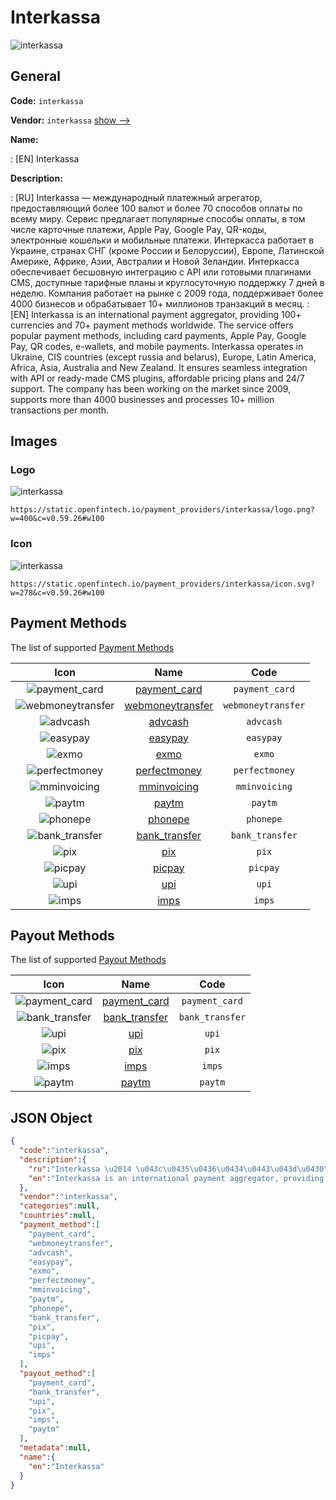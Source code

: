 
# Interkassa 
![interkassa](https://static.openfintech.io/payment_providers/interkassa/logo.png?w=400&c=v0.59.26#w100)  

## General 
 
**Code:** `interkassa` 
 
**Vendor:** `interkassa` [show -->](/vendors/interkassa/) 
 
**Name:** 
 
:	[EN] Interkassa 
 
**Description:** 
 
: [RU] Interkassa — международный платежный агрегатор, предоставляющий более 100 валют и более 70 способов оплаты по всему миру. Сервис предлагает популярные способы оплаты, в том числе карточные платежи, Apple Pay, Google Pay, QR-коды, электронные кошельки и мобильные платежи. Интеркасса работает в Украине, странах СНГ (кроме России и Белоруссии), Европе, Латинской Америке, Африке, Азии, Австралии и Новой Зеландии. Интеркасса обеспечивает бесшовную интеграцию с API или готовыми плагинами CMS, доступные тарифные планы и круглосуточную поддержку 7 дней в неделю. Компания работает на рынке с 2009 года, поддерживает более 4000 бизнесов и обрабатывает 10+ миллионов транзакций в месяц. 
: [EN] Interkassa is an international payment aggregator, providing 100+ currencies and 70+ payment methods worldwide. The service offers popular payment methods, including card payments, Apple Pay, Google Pay, QR codes, e-wallets, and mobile payments. Interkassa operates in Ukraine, CIS countries (except russia and belarus), Europe, Latin America, Africa, Asia, Australia and New Zealand. It ensures seamless integration with API or ready-made CMS plugins, affordable pricing plans and 24/7 support. The company has been working on the market since 2009, supports more than 4000 businesses and processes 10+ million transactions per month. 
 

## Images 

### Logo 
 
![interkassa](https://static.openfintech.io/payment_providers/interkassa/logo.png?w=400&c=v0.59.26#w100)  

```
https://static.openfintech.io/payment_providers/interkassa/logo.png?w=400&c=v0.59.26#w100
```  

### Icon 
 
![interkassa](https://static.openfintech.io/payment_providers/interkassa/icon.svg?w=278&c=v0.59.26#w100)  

```
https://static.openfintech.io/payment_providers/interkassa/icon.svg?w=278&c=v0.59.26#w100
```  

## Payment Methods 
 
The list of supported [Payment Methods](/payment-methods/) 

|Icon|Name|Code| 
|:---:|:---:|:---:| 
|![payment_card](https://static.openfintech.io/payment_methods/payment_card/icon.svg?w=278&c=v0.59.26#w100) |[payment_card](/payment-methods/payment_card/)|`payment_card`| 
|![webmoneytransfer](https://static.openfintech.io/payment_methods/webmoneytransfer/icon.svg?w=278&c=v0.59.26#w100) |[webmoneytransfer](/payment-methods/webmoneytransfer/)|`webmoneytransfer`| 
|![advcash](https://static.openfintech.io/payment_methods/advcash/icon.svg?w=278&c=v0.59.26#w100) |[advcash](/payment-methods/advcash/)|`advcash`| 
|![easypay](https://static.openfintech.io/payment_methods/easypay/icon.png?w=278&c=v0.59.26#w100) |[easypay](/payment-methods/easypay/)|`easypay`| 
|![exmo](https://static.openfintech.io/payment_methods/exmo/icon.png?w=278&c=v0.59.26#w100) |[exmo](/payment-methods/exmo/)|`exmo`| 
|![perfectmoney](https://static.openfintech.io/payment_methods/perfectmoney/icon.svg?w=278&c=v0.59.26#w100) |[perfectmoney](/payment-methods/perfectmoney/)|`perfectmoney`| 
|![mminvoicing](https://static.openfintech.io/payment_methods/mminvoicing/icon.png?w=278&c=v0.59.26#w100) |[mminvoicing](/payment-methods/mminvoicing/)|`mminvoicing`| 
|![paytm](https://static.openfintech.io/payment_methods/paytm/icon.svg?w=278&c=v0.59.26#w100) |[paytm](/payment-methods/paytm/)|`paytm`| 
|![phonepe](https://static.openfintech.io/payment_methods/phonepe/icon.svg?w=278&c=v0.59.26#w100) |[phonepe](/payment-methods/phonepe/)|`phonepe`| 
|![bank_transfer](https://static.openfintech.io/payment_methods/bank_transfer/icon.svg?w=278&c=v0.59.26#w100) |[bank_transfer](/payment-methods/bank_transfer/)|`bank_transfer`| 
|![pix](https://static.openfintech.io/payment_methods/pix/icon.svg?w=278&c=v0.59.26#w100) |[pix](/payment-methods/pix/)|`pix`| 
|![picpay](https://static.openfintech.io/payment_methods/picpay/icon.svg?w=278&c=v0.59.26#w100) |[picpay](/payment-methods/picpay/)|`picpay`| 
|![upi](https://static.openfintech.io/payment_methods/upi/icon.svg?w=278&c=v0.59.26#w100) |[upi](/payment-methods/upi/)|`upi`| 
|![imps](https://static.openfintech.io/payment_methods/imps/icon.png?w=278&c=v0.59.26#w100) |[imps](/payment-methods/imps/)|`imps`| 
 

## Payout Methods 
 
The list of supported [Payout Methods](/payout-methods/) 

|Icon|Name|Code| 
|:---:|:---:|:---:| 
|![payment_card](https://static.openfintech.io/payout_methods/payment_card/icon.svg?w=278&c=v0.59.26#w40) |[payment_card](payout-methodspayment_card/)|`payment_card`| 
|![bank_transfer](https://static.openfintech.io/payout_methods/bank_transfer/icon.svg?w=278&c=v0.59.26#w40) |[bank_transfer](payout-methodsbank_transfer/)|`bank_transfer`| 
|![upi](https://static.openfintech.io/payout_methods/upi/icon.svg?w=278&c=v0.59.26#w40) |[upi](payout-methodsupi/)|`upi`| 
|![pix](https://static.openfintech.io/payout_methods/pix/icon.svg?w=278&c=v0.59.26#w40) |[pix](payout-methodspix/)|`pix`| 
|![imps](https://static.openfintech.io/payout_methods/imps/icon.png?w=278&c=v0.59.26#w40) |[imps](payout-methodsimps/)|`imps`| 
|![paytm](https://static.openfintech.io/payout_methods/paytm/icon.svg?w=278&c=v0.59.26#w40) |[paytm](payout-methodspaytm/)|`paytm`| 
 

## JSON Object 

```json
{
  "code":"interkassa",
  "description":{
    "ru":"Interkassa \u2014 \u043c\u0435\u0436\u0434\u0443\u043d\u0430\u0440\u043e\u0434\u043d\u044b\u0439 \u043f\u043b\u0430\u0442\u0435\u0436\u043d\u044b\u0439 \u0430\u0433\u0440\u0435\u0433\u0430\u0442\u043e\u0440, \u043f\u0440\u0435\u0434\u043e\u0441\u0442\u0430\u0432\u043b\u044f\u044e\u0449\u0438\u0439 \u0431\u043e\u043b\u0435\u0435 100 \u0432\u0430\u043b\u044e\u0442 \u0438 \u0431\u043e\u043b\u0435\u0435 70 \u0441\u043f\u043e\u0441\u043e\u0431\u043e\u0432 \u043e\u043f\u043b\u0430\u0442\u044b \u043f\u043e \u0432\u0441\u0435\u043c\u0443 \u043c\u0438\u0440\u0443. \u0421\u0435\u0440\u0432\u0438\u0441 \u043f\u0440\u0435\u0434\u043b\u0430\u0433\u0430\u0435\u0442 \u043f\u043e\u043f\u0443\u043b\u044f\u0440\u043d\u044b\u0435 \u0441\u043f\u043e\u0441\u043e\u0431\u044b \u043e\u043f\u043b\u0430\u0442\u044b, \u0432 \u0442\u043e\u043c \u0447\u0438\u0441\u043b\u0435 \u043a\u0430\u0440\u0442\u043e\u0447\u043d\u044b\u0435 \u043f\u043b\u0430\u0442\u0435\u0436\u0438, Apple Pay, Google Pay, QR-\u043a\u043e\u0434\u044b, \u044d\u043b\u0435\u043a\u0442\u0440\u043e\u043d\u043d\u044b\u0435 \u043a\u043e\u0448\u0435\u043b\u044c\u043a\u0438 \u0438 \u043c\u043e\u0431\u0438\u043b\u044c\u043d\u044b\u0435 \u043f\u043b\u0430\u0442\u0435\u0436\u0438. \u0418\u043d\u0442\u0435\u0440\u043a\u0430\u0441\u0441\u0430 \u0440\u0430\u0431\u043e\u0442\u0430\u0435\u0442 \u0432 \u0423\u043a\u0440\u0430\u0438\u043d\u0435, \u0441\u0442\u0440\u0430\u043d\u0430\u0445 \u0421\u041d\u0413 (\u043a\u0440\u043e\u043c\u0435 \u0420\u043e\u0441\u0441\u0438\u0438 \u0438 \u0411\u0435\u043b\u043e\u0440\u0443\u0441\u0441\u0438\u0438), \u0415\u0432\u0440\u043e\u043f\u0435, \u041b\u0430\u0442\u0438\u043d\u0441\u043a\u043e\u0439 \u0410\u043c\u0435\u0440\u0438\u043a\u0435, \u0410\u0444\u0440\u0438\u043a\u0435, \u0410\u0437\u0438\u0438, \u0410\u0432\u0441\u0442\u0440\u0430\u043b\u0438\u0438 \u0438 \u041d\u043e\u0432\u043e\u0439 \u0417\u0435\u043b\u0430\u043d\u0434\u0438\u0438. \u0418\u043d\u0442\u0435\u0440\u043a\u0430\u0441\u0441\u0430 \u043e\u0431\u0435\u0441\u043f\u0435\u0447\u0438\u0432\u0430\u0435\u0442 \u0431\u0435\u0441\u0448\u043e\u0432\u043d\u0443\u044e \u0438\u043d\u0442\u0435\u0433\u0440\u0430\u0446\u0438\u044e \u0441 API \u0438\u043b\u0438 \u0433\u043e\u0442\u043e\u0432\u044b\u043c\u0438 \u043f\u043b\u0430\u0433\u0438\u043d\u0430\u043c\u0438 CMS, \u0434\u043e\u0441\u0442\u0443\u043f\u043d\u044b\u0435 \u0442\u0430\u0440\u0438\u0444\u043d\u044b\u0435 \u043f\u043b\u0430\u043d\u044b \u0438 \u043a\u0440\u0443\u0433\u043b\u043e\u0441\u0443\u0442\u043e\u0447\u043d\u0443\u044e \u043f\u043e\u0434\u0434\u0435\u0440\u0436\u043a\u0443 7 \u0434\u043d\u0435\u0439 \u0432 \u043d\u0435\u0434\u0435\u043b\u044e. \u041a\u043e\u043c\u043f\u0430\u043d\u0438\u044f \u0440\u0430\u0431\u043e\u0442\u0430\u0435\u0442 \u043d\u0430 \u0440\u044b\u043d\u043a\u0435 \u0441 2009 \u0433\u043e\u0434\u0430, \u043f\u043e\u0434\u0434\u0435\u0440\u0436\u0438\u0432\u0430\u0435\u0442 \u0431\u043e\u043b\u0435\u0435 4000 \u0431\u0438\u0437\u043d\u0435\u0441\u043e\u0432 \u0438 \u043e\u0431\u0440\u0430\u0431\u0430\u0442\u044b\u0432\u0430\u0435\u0442 10+ \u043c\u0438\u043b\u043b\u0438\u043e\u043d\u043e\u0432 \u0442\u0440\u0430\u043d\u0437\u0430\u043a\u0446\u0438\u0439 \u0432 \u043c\u0435\u0441\u044f\u0446.",
    "en":"Interkassa is an international payment aggregator, providing 100+ currencies and 70+ payment methods worldwide. The service offers popular payment methods, including card payments, Apple Pay, Google Pay, QR codes, e-wallets, and mobile payments. Interkassa operates in Ukraine, CIS countries (except russia and belarus), Europe, Latin America, Africa, Asia, Australia and New Zealand. It ensures seamless integration with API or ready-made CMS plugins, affordable pricing plans and 24\/7 support. The company has been working on the market since 2009, supports more than 4000 businesses and processes 10+ million transactions per month."
  },
  "vendor":"interkassa",
  "categories":null,
  "countries":null,
  "payment_method":[
    "payment_card",
    "webmoneytransfer",
    "advcash",
    "easypay",
    "exmo",
    "perfectmoney",
    "mminvoicing",
    "paytm",
    "phonepe",
    "bank_transfer",
    "pix",
    "picpay",
    "upi",
    "imps"
  ],
  "payout_method":[
    "payment_card",
    "bank_transfer",
    "upi",
    "pix",
    "imps",
    "paytm"
  ],
  "metadata":null,
  "name":{
    "en":"Interkassa"
  }
}
```  
